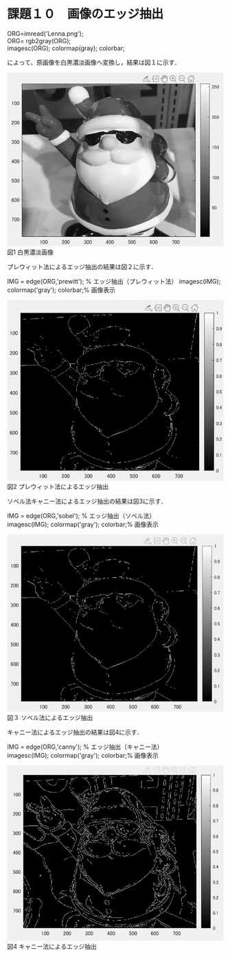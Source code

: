 # 課題１０　画像のエッジ抽出 
ORG=imread('Lenna.png');  
ORG= rgb2gray(ORG);  
imagesc(ORG); colormap(gray); colorbar;  

によって、原画像を白黒濃淡画像へ変換し，結果は図１に示す．　

![原画像](https://github.com/hongyuting2017/image_processing/blob/master/image/kadai10-1.jpg)  
図1 白黒濃淡画像  

プレウィット法によるエッジ抽出の結果は図２に示す．

IMG = edge(ORG,'prewitt'); % エッジ抽出（プレウィット法）
imagesc(IMG); colormap('gray'); colorbar;% 画像表示

![原画像](https://github.com/hongyuting2017/image_processing/blob/master/image/kadai10-2.jpg)  
図2 プレウィット法によるエッジ抽出

ソベル法キャニー法によるエッジ抽出の結果は図3に示す．

IMG = edge(ORG,'sobel'); % エッジ抽出（ソベル法）  
imagesc(IMG); colormap('gray'); colorbar;% 画像表示  

![原画像](https://github.com/hongyuting2017/image_processing/blob/master/image/kadai10-3.jpg)  
図３ ソベル法によるエッジ抽出

キャニー法によるエッジ抽出の結果は図4に示す．

IMG = edge(ORG,'canny'); % エッジ抽出（キャニー法）  
imagesc(IMG); colormap('gray'); colorbar;% 画像表示  

![原画像](https://github.com/hongyuting2017/image_processing/blob/master/image/kadai10-4.jpg)  
図4 キャニー法によるエッジ抽出



